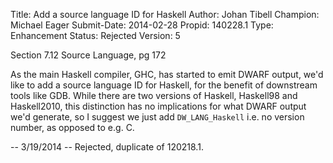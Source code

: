 Title:       Add a source language ID for Haskell
Author:      Johan Tibell
Champion:    Michael Eager
Submit-Date: 2014-02-28
Propid:      140228.1
Type:        Enhancement
Status:      Rejected
Version:     5

Section 7.12 Source Language, pg 172

As the main Haskell compiler, GHC, has started to emit DWARF output, we'd like 
to add a source language ID for Haskell, for the benefit of downstream tools 
like GDB. While there are two versions of Haskell, Haskell98 and Haskell2010, 
this distinction has no implications for what DWARF output we'd generate, so I 
suggest we just add `DW_LANG_Haskell` i.e. no version number, as opposed to e.g. C.

-- 
3/19/2014 -- Rejected, duplicate of 120218.1.
